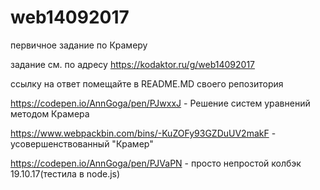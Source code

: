 # web14092017
первичное задание по Крамеру

задание см. по адресу
https://kodaktor.ru/g/web14092017

ссылку на ответ помещайте в README.MD своего репозитория

https://codepen.io/AnnGoga/pen/PJwxxJ - Решение систем уравнений методом Крамера

https://www.webpackbin.com/bins/-KuZOFy93GZDuUV2makF - усовершенствованный "Крамер"

https://codepen.io/AnnGoga/pen/PJVaPN  - просто непростой колбэк 19.10.17(тестила в node.js)
